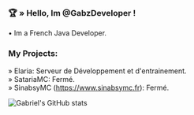 ### 🏆​ » Hello, Im @GabzDeveloper !

• Im a French Java Developer.

### My Projects:

» Elaria: Serveur de Développement et d'entrainement.  
» SatariaMC: Fermé.  
» SinabsyMC (https://www.sinabsymc.fr): Fermé.

![Gabriel's GitHub stats](https://github-readme-stats.vercel.app/api?username=GabzDeveloper&show_icons=true&theme=radical)

